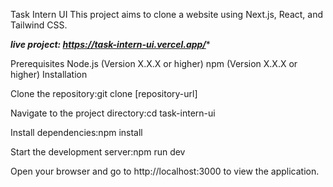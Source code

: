 
Task Intern UI
This project aims to clone a website using Next.js, React, and Tailwind CSS.                                                                                          

***live project: https://task-intern-ui.vercel.app/****

Prerequisites
Node.js (Version X.X.X or higher)
npm (Version X.X.X or higher)
Installation

Clone the repository:git clone [repository-url]

Navigate to the project directory:cd task-intern-ui

Install dependencies:npm install

Start the development server:npm run dev

Open your browser and go to http://localhost:3000 to view the application.






